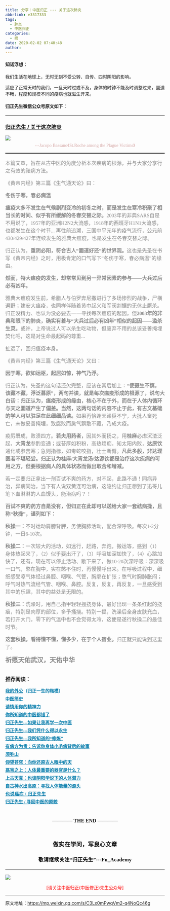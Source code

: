 ```yaml
---
title: 分享：中医归正 --- 关于这次肺炎
abbrlink: e3317333
tags:
  - 肺炎
  - 中医归正
categories:
  - 摘
date: 2020-02-02 07:40:48
author:
---
```


#### 知诺浮想：

我们生活在地球上，无时无刻不受公转、自传、四时阴阳的影响。

适应了正常天时的我们，一旦天时过或不及，身体的时钟不能及时调整过来，圜道不畅，程度和规模不同的疫病也就滋生开来。

#### 归正先生微信公众号原文如下：
---

###  [归正先生 / 关于这次肺炎](https://mp.weixin.qq.com/s/C3Lx0mPwqVm2-q4NoQc46g "跳转至原文")



<div class="rich_media_content ">
                    <section style="text-align: center;margin-bottom: 5px;"><img style="clear: both; display: block; margin:auto;" src="https://tvax3.sinaimg.cn/large/8bf740e1gy1gbhqkbbaokj20ku0gy4l8.jpg" /></section><p style="text-align: center;margin-top: 5px;line-height: normal;margin-bottom: 15px;"><span style="color: rgb(215, 171, 169);font-family: 仿宋;font-size: 14px;">---Jacopo Bassano《St.Roche&nbsp;among the Plague Victims》</span></p><hr style="white-space: normal;border-style: solid;border-right-width: 0px;border-bottom-width: 0px;border-left-width: 0px;border-color: rgba(0, 0, 0, 0.1);transform-origin: 0px 0px;transform: scale(1, 0.5);"  /><section style="margin-top: 15px;"><span style="color: rgb(136, 136, 136);font-family: 仿宋;font-size: 16px;text-align: left;">本篇文章，旨在从古中医的角度分析本次疾病的根源，并与大家分享行之有效的祛病方法。</span></section><section style="margin-top: 15px;"><span style="color: rgb(136, 136, 136);font-family: 仿宋;font-size: 16px;text-align: left;">《黄帝内经》第三篇《生气通天论》曰：</span><span style="color: rgb(136, 136, 136);font-family: 仿宋;font-size: 16px;text-align: left;">&nbsp;</span><br  /></section><section style="margin-top: 15px;"><strong><span style="color: rgb(136, 136, 136);font-family: 仿宋;font-size: 16px;text-align: left;">冬伤于寒，春必病温</span></strong></section><section style="margin-top: 15px;"><strong><span style="color: rgb(136, 136, 136);font-family: 仿宋;font-size: 16px;text-align: left;">瘟疫大多不发生在气候剧烈变冷的初冬之时，而是发生在寒冷积聚了相当长的时间、似乎有所缓解的冬春交替之际。</span></strong><span style="color: rgb(136, 136, 136);font-family: 仿宋;font-size: 16px;text-align: left;">2003年的非典SARS自是不用说了，1957年的亚洲H2N2大流感，1918年的西班牙H1N1大流感，也都发生在这个时节... 再往前追溯，三国中平元年的疫气流行，公元前430/429/427年连续发生的雅典大瘟疫，也是发生在冬春交替之际。</span></section><section style="margin-top: 15px;"><span style="color: rgb(136, 136, 136);font-family: 仿宋;font-size: 16px;text-align: left;">归正认为，<strong>重阴必阳，符合古人“圜道好还”的世界观。</strong></span><span style="color: rgb(136, 136, 136);font-family: 仿宋;font-size: 16px;text-align: left;">这也是先圣在书写《黄帝内经》之时，用极肯定的口气写下“冬伤于寒，春必病温”的缘由。</span></section><section style="margin-top: 15px;"><strong><span style="color: rgb(136, 136, 136);font-family: 仿宋;font-size: 16px;text-align: left;">然而，特大瘟疫的发生，却常常见到另一异常因素的参与——大兵过后必有凶年。</span></strong><span style="color: rgb(136, 136, 136);font-family: 仿宋;font-size: 16px;text-align: left;"></span></section><section style="margin-top: 15px;"><span style="color: rgb(136, 136, 136);font-family: 仿宋;font-size: 16px;text-align: left;">雅典大瘟疫发生前，希腊人与伯罗奔尼撒进行了多场惨烈的战争，尸横遍野；</span><span style="color: rgb(136, 136, 136);font-family: 仿宋;font-size: 16px;text-align: left;">建安大瘟疫，也同样伴随着黄巾起义和军阀割据的无休止厮杀。</span><span style="color: rgb(136, 136, 136);font-family: 仿宋;font-size: 16px;text-align: left;">归正没精力、也认为没必要去一一寻找每次瘟疫的起因，但<strong>2003年的非典和眼下的肺炎，确实有着与“大兵过后必有凶年”相似的起因——滥杀生灵。</strong></span><span style="color: rgb(136, 136, 136);font-family: 仿宋;font-size: 16px;text-align: left;">或许，上帝说过人可以杀生吃动物，但废弃不用的总该妥善掩埋焚化吧，这是对生命最起码的尊重...</span></section><section style="margin-top: 15px;"><span style="color: rgb(136, 136, 136);font-family: 仿宋;font-size: 16px;text-align: left;">扯远了，回归瘟疫本身。</span></section><section style="margin-top: 15px;"><span style="color: rgb(136, 136, 136);font-family: 仿宋;font-size: 16px;text-align: left;">《黄帝内经》第三篇《生气通天论》又曰：</span></section><section style="margin-top: 15px;"><span style="color: rgb(136, 136, 136);font-family: 仿宋;font-size: 16px;text-align: left;"></span><strong><span style="color: rgb(136, 136, 136);font-family: 仿宋;font-size: 16px;text-align: left;">因于寒，欲如运枢，起居如惊，神气乃浮。</span></strong><span style="color: rgb(136, 136, 136);font-family: 仿宋;font-size: 16px;text-align: left;"></span></section><section style="margin-top: 15px;"><span style="color: rgb(136, 136, 136);font-family: 仿宋;font-size: 16px;text-align: left;">归正认为，先圣的这句话还欠完整，应该在其后加上：</span><strong><span style="color: rgb(136, 136, 136);font-family: 仿宋;font-size: 16px;text-align: left;">“使摄生不慎，该藏不藏，浮泛募原”，两句并读，就是每次瘟疫形成的根源了，说句大白话：</span><span style="color: rgb(136, 136, 136);font-family: 仿宋;font-size: 16px;text-align: left;"></span><span style="color: rgb(136, 136, 136);font-family: 仿宋;font-size: 16px;text-align: left;">归正认为，瘟疫形成的缘由，核心不在于外，而在于人体内循环与天之圜道产生了偏差。</span><span style="color: rgb(136, 136, 136);font-family: 仿宋;font-size: 16px;text-align: left;"></span><span style="color: rgb(136, 136, 136);font-family: 仿宋;font-size: 16px;text-align: left;">当然，这两句话的内容不止于此，有古文基础的学人可以驻足在此细细品读。</span></strong><span style="color: rgb(136, 136, 136);font-family: 仿宋;font-size: 16px;text-align: left;"></span><span style="color: rgb(136, 136, 136);font-family: 仿宋;font-size: 16px;text-align: left;">如果再恰逢天躁戾不宁，大批人畜死亡，未做妥善掩埋，致腐败而戾气飘散不藏，乃成大疫。</span></section><section style="margin-top: 15px;"><span style="color: rgb(136, 136, 136);font-family: 仿宋;font-size: 16px;text-align: left;">疫厉既成，败溃四方。</span><strong><span style="color: rgb(136, 136, 136);font-family: 仿宋;font-size: 16px;text-align: left;">若夫用药者，</span></strong><span style="color: rgb(136, 136, 136);font-family: 仿宋;font-size: 16px;text-align: left;">因其外而扬之，用<strong>桂麻</strong>必虑沉渣泛起，<strong>大青龙</strong>参酌变通；</span><span style="color: rgb(136, 136, 136);font-family: 仿宋;font-size: 16px;text-align: left;">或苔厚如积粉，高热烦痴，知太阳内败，<strong>达原饮</strong>通化或参苦寒；</span><span style="color: rgb(136, 136, 136);font-family: 仿宋;font-size: 16px;text-align: left;">急则指标，如毒蛇咬指，壮士断臂。</span><strong><span style="color: rgb(136, 136, 136);font-family: 仿宋;font-size: 16px;text-align: left;">凡此多般，非达理医者不堪轻尝。</span><span style="color: rgb(136, 136, 136);font-family: 仿宋;font-size: 16px;text-align: left;"></span><span style="color: rgb(136, 136, 136);font-family: 仿宋;font-size: 16px;text-align: left;">归正认为桂麻/大青龙汤/达源饮都是治疗这次疾病的可用之方，但要根据病人的具体状态而做出取舍和增减。</span></strong><span style="color: rgb(136, 136, 136);font-family: 仿宋;font-size: 16px;text-align: left;"></span></section><section style="margin-top: 15px;"><span style="color: rgb(136, 136, 136);font-family: 仿宋;font-size: 16px;text-align: left;">若一定要归正拿出一剂百试不爽的药方，对不起，此路不通！</span><span style="color: rgb(136, 136, 136);font-family: 仿宋;font-size: 16px;text-align: left;">同病异治，异病同治，当下有人说双黄连可治病，这隐约让归正想到了迅哥儿笔下血淋淋的人血馒头，能治病吗？</span><span style="color: rgb(136, 136, 136);font-family: 仿宋;font-size: 16px;text-align: left;">！</span></section><section style="margin-top: 15px;"><strong><span style="color: rgb(136, 136, 136);font-family: 仿宋;font-size: 16px;text-align: left;">百试不爽的药方自是没有，但归正在此却可以送给大家一套祛病操，且称“秋操”，谨列如下：</span></strong><span style="color: rgb(136, 136, 136);font-family: 仿宋;font-size: 16px;text-align: left;"></span></section><section style="margin-top: 15px;"><span style="color: rgb(136, 136, 136);"><strong><span style="font-family: 仿宋;font-size: 16px;text-align: left;">秋操一：</span></strong><strong><span style="font-family: 仿宋;font-size: 16px;text-align: left;"></span></strong><span style="font-family: 仿宋;font-size: 16px;text-align: left;">不时运动肩膀背胛，务使胸肺活动，配合深呼吸。每次1-2分钟，一日6-10次。</span></span></section><section style="margin-top: 15px;"><span style="color: rgb(136, 136, 136);"><strong><span style="font-family: 仿宋;font-size: 16px;text-align: left;">秋操二：</span></strong><strong><span style="font-family: 仿宋;font-size: 16px;text-align: left;"></span></strong><span style="font-family: 仿宋;font-size: 16px;text-align: left;">一次较大的活动，如远行，赶路，奔跑，搬运等，感到（1）身体热起来了，（2）似乎要出汗了，（3）呼吸加深加快了，（4）心跳加快了，还有，现在可以停止活动、歇下来了，做10-20次深呼吸：深深吸一口气，憋在胸中，实在憋不住时，再慢慢呼出来。在呼吸过程中，细细感受凉气体经过鼻腔、咽喉、气管，胸廓在扩张；憋气时胸肺胀闷；呼气时热气流经气管、咽喉、鼻腔。反复，反复，再反复，一旦感受到其中的乐趣，其中的益处是无限的。</span></span></section><section style="margin-top: 15px;"><span style="color: rgb(136, 136, 136);"><strong><span style="font-family: 仿宋;font-size: 16px;text-align: left;">秋操三：</span></strong><strong><span style="font-family: 仿宋;font-size: 16px;text-align: left;"></span></strong><span style="font-family: 仿宋;font-size: 16px;text-align: left;">洗澡时，用自己指甲轻轻搔挠身体，最好出现一条条红起的挠痕，特别是肉厚的部位，多予搔挠。特别一提，洗澡后全身皮肤充血，若打开大门，零下的气温中也不会觉得太冷，这便是遂行秋操二的最佳时节。</span></span></section><section style="margin-top: 15px;"><span style="color: rgb(136, 136, 136);"><strong><span style="font-family: 仿宋;font-size: 16px;text-align: left;">这套秋操，看得懂不懂，懂多少</span></strong><span style="font-family: 仿宋;font-size: 16px;text-align: left;">，<strong>在于个人宿业。</strong>归正就只能说到这里了。</span></span></section><section style="margin-top: 15px;"><span style="font-size: 20px;color: rgb(136, 136, 136);"><strong><span style="font-size: 20px;font-family: 仿宋;text-align: left;">祈愿天佑武汉，天佑中华</span></strong></span></section><section style="margin-top: 15px;"><br  /></section><p style="margin-top: 5px;margin-bottom: 15px;white-space: normal;line-height: 1.5em;"><strong style="font-family: 仿宋;font-size: 16px;"><span style="text-align: center;">推荐阅读：</span></strong></p><p style="margin-top: 5px;margin-bottom: 5px;white-space: normal;line-height: normal;"><strong><span style="text-decoration: underline;color: rgb(0, 122, 170);font-family: 仿宋;font-size: 14px;text-align: center;"><a href="http://mp.weixin.qq.com/s?__biz=MzI5NzQzMzY5NQ==&amp;mid=2247483946&amp;idx=1&amp;sn=ea0bcd7f5add86208cff4173eadf6556&amp;chksm=ecb46d1adbc3e40cd0deb6d82999f4e138aeccfbcc696966f0eab5f4732075037fa7eb6caa07&amp;scene=21#wechat_redirect" target="_blank" data-linktype="2" style="color: rgb(0, 122, 170);">我的外公</a></span><span style="color: rgb(0, 122, 170);font-family: 仿宋;font-size: 14px;text-align: center;">（归正一生的楷模）</span></strong></p><p style="margin-top: 5px;margin-bottom: 5px;white-space: normal;line-height: normal;"><a target="_blank" href="http://mp.weixin.qq.com/s?__biz=MzI5NzQzMzY5NQ==&amp;mid=2247484224&amp;idx=1&amp;sn=000e808f30509ab836574f26196e5a51&amp;chksm=ecb46c70dbc3e5662d3556e2cc6fc0605c2ef403783ba571bebc7124902547c5f2eb727110b0&amp;scene=21#wechat_redirect" data-itemshowtype="0" tab="innerlink" data-linktype="2"><strong><span style="text-decoration: underline;color: rgb(0, 122, 170);font-family: 仿宋;font-size: 14px;text-align: center;">中医简史</span></strong></a><br  /></p><p style="margin-top: 5px;margin-bottom: 5px;white-space: normal;line-height: normal;"><a href="http://mp.weixin.qq.com/s?__biz=MzI5NzQzMzY5NQ==&amp;mid=2247484012&amp;idx=1&amp;sn=7cb2b912d3850de25b5c5f46c9399bf9&amp;chksm=ecb46d5cdbc3e44ab3fdf567fc8adb4169158ac24916333d995d2b7fca7650d470b53380a702&amp;scene=21#wechat_redirect" target="_blank" data-linktype="2" style="color: rgb(0, 122, 170);text-decoration: underline;font-family: 仿宋;font-size: 14px;"><strong><span style="color: rgb(0, 122, 170);text-decoration: underline;font-family: 仿宋;font-size: 14px;text-align: center;">请慎用你的精神力</span></strong></a></p><p style="margin-top: 5px;margin-bottom: 5px;white-space: normal;line-height: normal;"><a href="http://mp.weixin.qq.com/s?__biz=MzI5NzQzMzY5NQ==&amp;mid=2247484107&amp;idx=1&amp;sn=9376c455f88cc445f0686c49d45681e5&amp;chksm=ecb46dfbdbc3e4edacc5b562a6ff088f95105aa6a4ed765f102502503f0311be1d43bbe73854&amp;scene=21#wechat_redirect" target="_blank" data-linktype="2" style="color: rgb(0, 122, 170);text-decoration: underline;"><strong><span style="font-family: 仿宋;font-size: 14px;text-align: center;">你所知道的中医都错了</span></strong></a><br  /></p><p style="margin-top: 5px;margin-bottom: 5px;white-space: normal;line-height: normal;"><a href="http://mp.weixin.qq.com/s?__biz=MzI5NzQzMzY5NQ==&amp;mid=2247484087&amp;idx=1&amp;sn=b76fe020a7a744a3f3c7850ad15671e6&amp;chksm=ecb46d87dbc3e491b5c1b56acfa70882bbf3af3c355f8e999c60476e7028238e2441eed1d4da&amp;scene=21#wechat_redirect" target="_blank" data-linktype="2" style="color: rgb(0, 122, 170);text-decoration: underline;"><strong><span style="font-family: 仿宋;font-size: 14px;text-align: center;">归正先生---如果让我再学一次中医</span></strong></a><br  /></p><p style="margin-top: 5px;margin-bottom: 5px;white-space: normal;line-height: normal;"><strong><span style="text-decoration: underline;color: rgb(0, 122, 170);font-family: 仿宋;font-size: 14px;text-align: center;"><a href="http://mp.weixin.qq.com/s?__biz=MzI5NzQzMzY5NQ==&amp;mid=2247484123&amp;idx=1&amp;sn=a338020668e71e03bc3aa12be292db18&amp;chksm=ecb46debdbc3e4fdb775697f54e95816bf3a981e8de06c10ddf38f756e2520d838f79d45f144&amp;scene=21#wechat_redirect" target="_blank" data-linktype="2" style="color: rgb(0, 122, 170);">归正先生---我们凭什么得以永生</a></span></strong></p><p style="margin-top: 5px;margin-bottom: 5px;white-space: normal;line-height: normal;"><strong><span style="text-decoration: underline;color: rgb(0, 122, 170);font-family: 仿宋;font-size: 14px;text-align: center;"><a href="http://mp.weixin.qq.com/s?__biz=MzI5NzQzMzY5NQ==&amp;mid=2247484065&amp;idx=1&amp;sn=6529850aef8f94867b432e60c5deadc4&amp;chksm=ecb46d91dbc3e487bef9ba1a3d92845566ac1edcd720100255cf4c05026c333e49e089705e17&amp;scene=21#wechat_redirect" target="_blank" data-linktype="2" style="color: rgb(0, 122, 170);">归正先生---我所知道的“修炼”</a></span></strong></p><p style="margin-top: 5px;margin-bottom: 5px;white-space: normal;line-height: normal;"><strong><span style="text-decoration: underline;font-family: 仿宋;font-size: 14px;color: rgb(0, 122, 170);text-align: center;"><a href="http://mp.weixin.qq.com/s?__biz=MzI5NzQzMzY5NQ==&amp;mid=2247484089&amp;idx=1&amp;sn=d49c8b96732f8c6b9e0d703ad6ee7695&amp;chksm=ecb46d89dbc3e49f2b4c29c40ead678d8132b4e7fdac14faff72c31b9e61f2a864d5d2ca663d&amp;scene=21#wechat_redirect" target="_blank" data-linktype="2" style="color: rgb(0, 122, 170);">有病方为贵：告诉你身体小毛病背后的故事</a></span></strong></p><p style="margin-top: 5px;margin-bottom: 5px;white-space: normal;line-height: normal;"><strong><span style="text-decoration: underline;font-family: 仿宋;font-size: 14px;color: rgb(0, 122, 170);text-align: center;"><a href="http://mp.weixin.qq.com/s?__biz=MzI5NzQzMzY5NQ==&amp;mid=2247484080&amp;idx=1&amp;sn=51809d420a42817696022ddf63003bb4&amp;chksm=ecb46d80dbc3e496c41d9312594da891e5b4d2eec284c4975b60b3cd710546dd4f4c3a9ee4b5&amp;scene=21#wechat_redirect" target="_blank" data-linktype="2" style="color: rgb(0, 122, 170);">须弥山</a></span></strong></p><p style="margin-top: 5px;margin-bottom: 5px;white-space: normal;line-height: normal;"><a href="http://mp.weixin.qq.com/s?__biz=MzI5NzQzMzY5NQ==&amp;mid=2247483964&amp;idx=1&amp;sn=f3981bc0edee904bfcf1f8318ba17db9&amp;chksm=ecb46d0cdbc3e41a1b9690db7c84e9150a12dd3fba6ddcb109fc3dec54f2a88f6f540db9b44b&amp;scene=21#wechat_redirect" target="_blank" data-linktype="2" style="color: rgb(0, 122, 170);text-decoration: underline;font-family: 仿宋;font-size: 14px;"><strong><span style="text-align: center;">仰望苍穹：向你还原古人眼中的天</span></strong></a><br  /></p><p style="margin-top: 5px;margin-bottom: 5px;white-space: normal;line-height: normal;"><a href="http://mp.weixin.qq.com/s?__biz=MzI5NzQzMzY5NQ==&amp;mid=2247483978&amp;idx=1&amp;sn=8a2b070cdea10f3e13c9a26ed681ac5f&amp;chksm=ecb46d7adbc3e46c5200a646a4ff3d08a03fd76ccc80f345cd6abeab27281086a1f37ddac95c&amp;scene=21#wechat_redirect" target="_blank" data-linktype="2" style="color: rgb(0, 122, 170);text-decoration: underline;font-family: 仿宋;font-size: 14px;"><strong><span style="text-align: center;">鬲肓之上：人体最重要的器官是什么？</span></strong></a><br  /></p><p style="margin-top: 5px;margin-bottom: 5px;white-space: normal;line-height: normal;"><a href="http://mp.weixin.qq.com/s?__biz=MzI5NzQzMzY5NQ==&amp;mid=2247483962&amp;idx=1&amp;sn=6be5770bbdd904f8217bb21488377fa6&amp;chksm=ecb46d0adbc3e41ce6dd2ab0ff37d30a40d735e4c3e6ebc7f92aa9038eb2c5f1f35a188aab7e&amp;scene=21#wechat_redirect" target="_blank" data-linktype="2" style="color: rgb(0, 122, 170);text-decoration: underline;"><strong><span style="font-family: 仿宋;font-size: 14px;text-align: center;">上古天真：也谈阴阳学说下的人体潜力</span></strong></a></p><p style="margin-top: 5px;margin-bottom: 5px;white-space: normal;line-height: normal;"><strong><span style="text-decoration: underline;font-family: 仿宋;font-size: 14px;color: rgb(0, 122, 170);text-align: center;"><a href="http://mp.weixin.qq.com/s?__biz=MzI5NzQzMzY5NQ==&amp;mid=2247483837&amp;idx=1&amp;sn=ee187f53d00e93d4df6fcf2d4cecd2a9&amp;chksm=ecb46e8ddbc3e79b68c067618a189e628651cf85a23b947cdb7e4aa3a1edd3b4f100d4566b97&amp;scene=21#wechat_redirect" target="_blank" data-linktype="2" style="color: rgb(0, 122, 170);">自古神水出高原：寻找人体能量的源头</a></span></strong></p><p style="margin-top: 5px;margin-bottom: 5px;white-space: normal;line-height: normal;"><a href="http://mp.weixin.qq.com/s?__biz=MzI5NzQzMzY5NQ==&amp;mid=2247484160&amp;idx=1&amp;sn=0e87693db4b2b76954137fb20b0bc7df&amp;chksm=ecb46c30dbc3e52630634fc9b13cc9ca29deba458be5a195a4c91a3a161f160508b928bdf330&amp;scene=21#wechat_redirect" target="_blank" data-linktype="2" style="color: rgb(0, 122, 170);text-decoration: underline;font-family: 仿宋;letter-spacing: 0.5px;font-size: 14px;"><strong>也说癌症 / 归正先生</strong></a></p><p style="margin-top: 5px;margin-bottom: 5px;white-space: normal;line-height: normal;"><a href="http://mp.weixin.qq.com/s?__biz=MzI5NzQzMzY5NQ==&amp;mid=2247484187&amp;idx=1&amp;sn=37762f4c4d6f399252837286d9d1bc0a&amp;chksm=ecb46c2bdbc3e53dc8c38e55d7350d8f09cef9d1ad520e6d882618c5285543d93f04c46b86b5&amp;scene=21#wechat_redirect" target="_blank" data-linktype="2" style="color: rgb(0, 122, 170);text-decoration: underline;font-family: 仿宋;font-size: 14px;"><strong>归正先生 / 寻回中医的原貌</strong></a></p><p style="margin-top: 5px;margin-bottom: 5px;white-space: normal;line-height: normal;"><br  /></p><section style="margin-top: 20px;margin-bottom: 15px;white-space: normal;text-align: center;"><span style="font-family: 仿宋;font-size: 16px;"><strong style="text-align: justify;">———— THE&nbsp;END ————</strong></span></section><p style="margin-top: 15px;margin-bottom: 15px;white-space: normal;text-align: center;"><br  /></p><section style="margin-top: 20px;margin-bottom: 5px;white-space: normal;font-size: 16px;max-width: 100%;min-height: 1em;color: rgb(62, 62, 62);text-align: center;line-height: 1.75em;box-sizing: border-box !important;overflow-wrap: break-word !important;"><strong><span style="font-size: 18px;color: rgb(0, 0, 0);max-width: 100%;font-family: 仿宋;letter-spacing: 0.5px;box-sizing: border-box !important;overflow-wrap: break-word !important;">做实在学问，写良心文章</span></strong></section><section style="margin-top: 20px;margin-bottom: 15px;white-space: normal;font-size: 16px;max-width: 100%;min-height: 1em;color: rgb(62, 62, 62);line-height: 1.75em;text-align: center;box-sizing: border-box !important;overflow-wrap: break-word !important;"><strong><span style="color: rgb(0, 0, 0);max-width: 100%;font-family: 仿宋;letter-spacing: 0.5px;box-sizing: border-box !important;overflow-wrap: break-word !important;">敬请继续关注“归正先生”---Fu_Academy</span></strong></section><hr style="white-space: normal;font-size: 16px;max-width: 100%;color: rgb(62, 62, 62);box-sizing: border-box !important;overflow-wrap: break-word !important;"  />
					<img style="clear: both; display: block; margin:auto;" src="http://wx1.sinaimg.cn/mw690/8bf740e1gy1fgqt1hfuomj20hs0bzmyp.jpg" /><p style="text-align: center; color: red">[请关注中医归正(中医修正)先生公众号]</p><hr />
                </div>



原文地址：https://mp.weixin.qq.com/s/C3Lx0mPwqVm2-q4NoQc46g


